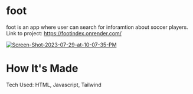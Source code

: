 # foot
foot is an app where user can search for inforamtion about soccer players.
Link to project: https://footindex.onrender.com/ 


<a href="https://ibb.co/cvBy0z9"><img src="https://i.ibb.co/0X7nTPL/Screen-Shot-2023-07-29-at-10-07-35-PM.png" alt="Screen-Shot-2023-07-29-at-10-07-35-PM" border="0"></a>

# How It's Made

Tech Used: HTML, Javascript, Tailwind
